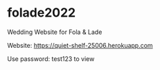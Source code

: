 # folade2022
Wedding Website for Fola &amp; Lade

Website: https://quiet-shelf-25006.herokuapp.com

Use password: test123 to view
